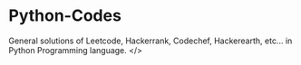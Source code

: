 # Python-Codes
General solutions of Leetcode, Hackerrank, Codechef, Hackerearth, etc... in Python Programming language. &lt;/>
